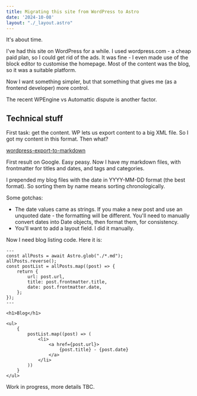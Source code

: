 ```yaml
---
title: Migrating this site from WordPress to Astro
date: '2024-10-08'
layout: "./_layout.astro"
---
```


It's about time.

I've had this site on WordPress for a while. I used wordpress.com - a cheap paid plan, so I could get rid of the ads. It was fine - I even made use of the block editor to customise the homepage. Most of the content was the blog, so it was a suitable platform.

Now I want something simpler, but that something that gives me (as a frontend developer) more control.

The recent WPEngine vs Automattic dispute is another factor.

## Technical stuff

First task: get the content. WP lets us export content to a big XML file. So I got my content in this format. Then what?

[wordpress-export-to-markdown](https://github.com/lonekorean/wordpress-export-to-markdown)

First result on Google. Easy peasy. Now I have my markdown files, with frontmatter for titles and dates, and tags and categories.

I prepended my blog files with the date in YYYY-MM-DD format (the best format). So sorting them by name means sorting chronologically.

Some gotchas:

- The date values came as strings. If you make a new post and use an unquoted date - the formatting will be different. You'll need to manually convert dates into Date objects, then format them, for consistency.
- You'll want to add a layout field. I did it manually.

Now I need blog listing code. Here it is:

```astro
---
const allPosts = await Astro.glob("./*.md");
allPosts.reverse();
const postList = allPosts.map((post) => {
    return {
        url: post.url,
        title: post.frontmatter.title,
        date: post.frontmatter.date,
    };
});
---

<h1>Blog</h1>

<ul>
    {
        postList.map((post) => (
            <li>
                <a href={post.url}>
                    {post.title} - {post.date}
                </a>
            </li>
        ))
    }
</ul>
```

Work in progress, more details TBC.
